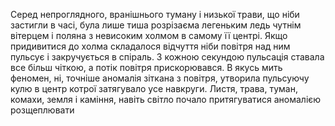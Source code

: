 Серед непроглядного, вранішнього туману і низької трави, що ніби застигли в часі, була лише тиша розрізаєма легеньким ледь чутнім вітерцем і поляна з невисоким холмом в самому її центрі. Якщо придивитися до холма складалося відчуття ніби повітря над ним пульсує і закручується в спіраль. З кожною секундою пульсація ставала все більш чіткою, а потік повітря прискорювався. В якусь мить феномен, ні, точніше аномалія зіткана з повітря, утворила пульсуючу кулю в центр котрої затягувало усе навкруги. Листя, трава, туман, комахи, земля і каміння, навіть світло почало притягуватися аномалією розщеплювати 